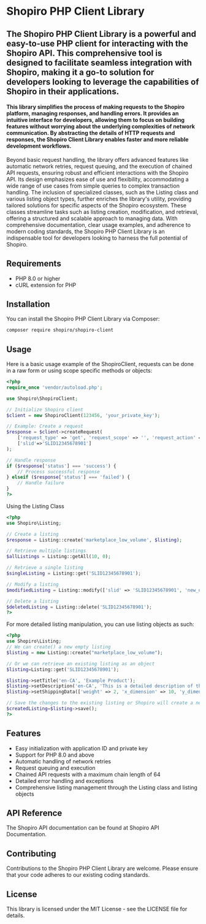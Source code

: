 # Shopiro PHP Client Library

## The Shopiro PHP Client Library is a powerful and easy-to-use PHP client for interacting with the Shopiro API. This comprehensive tool is designed to facilitate seamless integration with Shopiro, making it a go-to solution for developers looking to leverage the capabilities of Shopiro in their applications.

#### This library simplifies the process of making requests to the Shopiro platform, managing responses, and handling errors. It provides an intuitive interface for developers, allowing them to focus on building features without worrying about the underlying complexities of network communication. By abstracting the details of HTTP requests and responses, the Shopiro Client Library enables faster and more reliable development workflows.

Beyond basic request handling, the library offers advanced features like automatic network retries, request queuing, and the execution of chained API requests, ensuring robust and efficient interactions with the Shopiro API. Its design emphasizes ease of use and flexibility, accommodating a wide range of use cases from simple queries to complex transaction handling.
The inclusion of specialized classes, such as the Listing class and various listing object types, further enriches the library's utility, providing tailored solutions for specific aspects of the Shopiro ecosystem. These classes streamline tasks such as listing creation, modification, and retrieval, offering a structured and scalable approach to managing data.
With comprehensive documentation, clear usage examples, and adherence to modern coding standards, the Shopiro PHP Client Library is an indispensable tool for developers looking to harness the full potential of Shopiro.


## Requirements

- PHP 8.0 or higher
- cURL extension for PHP

## Installation

You can install the Shopiro PHP Client Library via Composer:

```bash
composer require shopiro/shopiro-client
```

## Usage

Here is a basic usage example of the ShopiroClient, requests can be done in a raw form or using scope specific methods or objects:
```php
<?php
require_once 'vendor/autoload.php';

use Shopiro\ShopiroClient;

// Initialize Shopiro client
$client = new ShopiroClient(123456, 'your_private_key');

// Example: Create a request
$response = $client->createRequest(
    ['request_type' => 'get', 'request_scope' => '', 'request_action' => 'listing'],
    ['slid'=>'SLID12345678901']
);

// Handle response
if ($response['status'] === 'success') {
    // Process successful response
} elseif ($response['status'] === 'failed') {
    // Handle failure
}
?>
```

Using the Listing Class
```php
<?php
use Shopiro\Listing;

// Create a listing
$response = Listing::create('marketplace_low_volume', $listing);

// Retrieve multiple listings
$allListings = Listing::getAll(10, 0);

// Retrieve a single listing
$singleListing = Listing::get('SLID12345678901');

// Modify a listing
$modifiedListing = Listing::modify(['slid' => 'SLID12345678901', 'new_data' => 'value']);

// Delete a listing
$deletedListing = Listing::delete('SLID12345678901');
?>
```

For more detailed listing manipulation, you can use listing objects as such:
```php
<?php
use Shopiro\Listing;
// We can create() a new empty listing
$listing = new Listing::create("marketplace_low_volume");

// Or we can retrieve an existing listing as an object
$listing=Listing::get('SLID12345678901');

$listing->setTitle('en-CA', 'Example Product');
$listing->setDescription('en-CA', 'This is a detailed description of the product.');
$listing->setShippingData(['weight' => 2, 'x_dimension' => 10, 'y_dimension' => 10]);

// Save the changes to the existing listing or Shopiro will create a new one if it did not exist
$createdListing=$listing->save();
?>
```

## Features
- Easy initialization with application ID and private key
- Support for PHP 8.0 and above
- Automatic handling of network retries
- Request queuing and execution
- Chained API requests with a maximum chain length of 64
- Detailed error handling and exceptions
- Comprehensive listing management through the Listing class and listing objects

## API Reference
The Shopiro API documentation can be found at Shopiro API Documentation.

## Contributing
Contributions to the Shopiro PHP Client Library are welcome. Please ensure that your code adheres to our existing coding standards.

## License
This library is licensed under the MIT License - see the LICENSE file for details.

